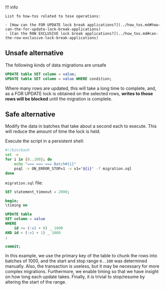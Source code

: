 !!! info

    List fo how-tos related to tese operations:

    - [How can the FOR UPDATE lock break applications?](../how_tos.md#how-can-the-for-update-lock-break-applications)
    - [Can the ROW EXCLUSIVE lock break applications?](../how_tos.md#can-the-row-exclusive-lock-break-applications)

## Unsafe alternative

The following kinds of data migrations are unsafe

```sql
UPDATE table SET column = value;
UPDATE table SET column = value WHERE condition;
```

Where many rows are updated, this will take a long time to complete, and, as a FOR UPDATE lock is obtained on the selected rows, **writes to those rows will be blocked** until the migration is complete.

## Safe alternative

Modify the data in batches that take about a second each to execute. This will reduce the amount of time the lock is held.

Execute the script in a persistent shell:

```bash
#!/bin/bash
set -e
for i in {0..100}; do
    echo "=== === === Batch#{i}"
    psql -v ON_ERROR_STOP=1 -v v1="${i}" -f migration.sql
done
```

`migration.sql` file:

```sql
SET statement_timeout = 2000;

begin;
\timing on

UPDATE table
SET column = value
WHERE
    id >= (:v1 + 0) _ 1000
AND id < (:v1 + 1) _ 1000
;

commit;
```

In this example, we use the primary key of the table to chunk the rows into batches of 1000, and the start and stop range `0..100` was determined manually. Also, the transaction is useless, but it may be necessary for more complex migrations. Furthermore, we enable timing so that we have insight on how long each update takes. Finally, it is trivial to stop/resume by altering the start of the range.
